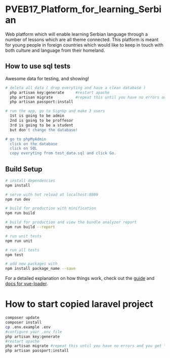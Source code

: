 # PVEB17_Platform_for_learning_Serbian
Web platform which will enable learning Serbian language through a number of lessons which are all theme connected. This platform is meant for young people in foreign countries which would like to keep in touch with both culture and language from their homeland. 
## How to use sql tests
Awesome data for testing, and showing!


``` bash
# deleta all data ( drop everyting and have a clean database ) 
  php artisan key:generate     #restart apache  
  php artisan migrate          #repeat this until you have no errors and you get "nothing to migrate"
  php artisan passport:install  

# run the app, go to SignUp and make 3 users
  1st is going to be admin
  2nd is going to be proffesor 
  3rd is going to be a student
  but don't change the database!

# go to phpMyAdmin
  click on the database
  click on SQL
  copy everyting from test_data.sql and click Go.

```



## Build Setup

``` bash
# install dependencies
npm install

# serve with hot reload at localhost:8080
npm run dev

# build for production with minification
npm run build

# build for production and view the bundle analyzer report
npm run build --report

# run unit tests
npm run unit

# run all tests
npm test

# add new packages with 
npm install package_name --save
```






For a detailed explanation on how things work, check out the [guide](http://vuejs-templates.github.io/webpack/) and [docs for vue-loader](http://vuejs.github.io/vue-loader).

# How to start copied laravel project
``` bash
composer update  
composer install  
cp .env.example .env  
#configure your .env file  
php artisan key:generate  
#restart apache  
php artisan migrate #repeat this until you have no errors and you get "nothing to migrate" message *up to 25 times :( *
php artisan passport:install  
```

